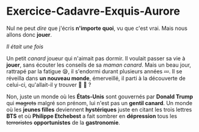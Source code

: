 # Exercice-Cadavre-Exquis-Aurore

Nul ne peut _dire_ que j'écris **n'importe quoi**, vu que c'est vrai.
Mais nous allons donc __jouer__. 

*Il était une fois*

Un petit *canard* joueur qui n'aimait pas dormir.
Il voulait passer sa vie à __jouer__, sans écouter les conseils de sa *maman canard*.
Mais un beau jour, rattrapé par la fatigue :sleepy:, il s'endormi durant plusieurs années :zzz:.
Il se réveilla dans **un nouveau monde**, émerveillé, il parti à la découverte de celui-ci, qu'allait-il y trouver :dolphin: :dragon: ?

Non, juste un monde où les **États-Unis** sont gouvernés par **Donald Trump** qui ~~magrets~~ malgré son prénom, lui n'est pas un **__gentil canard__**. Un monde où les **jeunes filles** deviennent __hystériques__ juste en citant les trois lettres **BTS** et où **Philippe Etchebest** a fait sombrer en __dépression__ tous les ~~terroristes~~ **opportunistes** de la **gastronomie**.